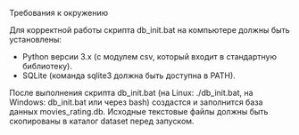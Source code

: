 Требования к окружению

Для корректной работы скрипта db_init.bat на компьютере должны быть установлены:

- Python версии 3.x (с модулем csv, который входит в стандартную библиотеку).
- SQLite (команда sqlite3 должна быть доступна в PATH).

После выполнения скрипта db_init.bat (на Linux: ./db_init.bat, на Windows: db_init.bat или через bash) создастся и заполнится база данных movies_rating.db. Исходные текстовые файлы должны быть скопированы в каталог dataset перед запуском.

